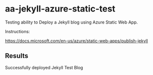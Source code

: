 # aa-jekyll-azure-static-test

Testing ability to Deploy a Jekyll blog using Azure Static Web App. 

Instructions:

https://docs.microsoft.com/en-us/azure/static-web-apps/publish-jekyll

## Results

Successfully deployed Jekyll Test Blog
